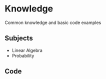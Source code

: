 # Knowledge
Common knowledge and basic code examples


Subjects
--------
- Linear Algebra
- Probability

Code
----